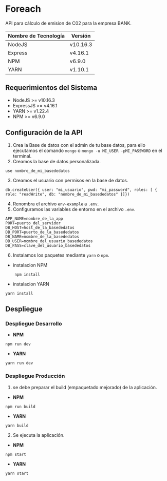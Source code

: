 
# Foreach
API para cálculo de emision de C02 para la empresa BANK.

| Nombre de Tecnología | Versión |
| ---------- | ---------- |
| NodeJS   | v10.16.3   |
| Express   | v4.16.1   |
| NPM   | v6.9.0   |
| YARN   | v1.10.1   |

## Requerimientos del Sistema
- NodeJS >= v10.16.3
- ExpressJS >= v4.16.1
- YARN >= v1.22.4
- NPM >= v6.9.0

## Configuración de la API
1. Crea la Base de datos con el admin de tu base datos, para ello ejecutamos el comando `mongo` o `mongo -u MI_USER -pMI_PASSWORD` en el terminal.
2. Creamos la base de datos personalizada.
```
use nombre_de_mi_basededatos
```
3. Creamos el usuario con permisos en la base de datos.
```
db.createUser({ user: "mi_usuario", pwd: "mi_password", roles: [ { role: "readWrite", db: "nombre_de_mi_basededatos" }]})
```
4. Renombra el archivo `env-example` a `.env`.
5. Configuramos las variables de entorno en el archivo `.env`.
```
APP_NAME=nombre_de_la_app
PORT=puerto_del_servidor
DB_HOST=host_de_la_basededatos
DB_PORT=puerto_de_la_basededatos
DB_NAME=nombre_de_la_basededatos
DB_USER=nombre_del_usuario_basededatos
DB_PASS=clave_del_usuario_basededatos
```
6. Instalamos los paquetes mediante `yarn` o `npm`.
- instalacion NPM
```
    npm install
```
- instalacion YARN
```
yarn install
```

## Despliegue
### Despliegue Desarrollo
- **NPM**
```
npm run dev
```
- **YARN**
```
yarn run dev
```

### Despliegue Producción
1. se debe preparar el build (empaquetado mejorado) de la aplicación.
- **NPM**
```
npm run build
```
- **YARN**
```
yarn build
```

2. Se ejecuta la aplicación.
- **NPM**
```
npm start
```
- **YARN**
```
yarn start
```